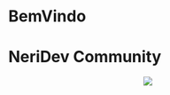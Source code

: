 # BemVindo
<p align="center"> <h1>NeriDev Community</h1> </p>

<!-- ![alt text][devneri] -->

<!-- [devneri]: https://avatars1.githubusercontent.com/u/9269742?s=200&v=4 "Github logo" -->

<p align="center">
  <img  src="https://avatars1.githubusercontent.com/u/9269742?s=200&v=4">
</p>
